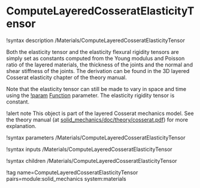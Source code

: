 # ComputeLayeredCosseratElasticityTensor

!syntax description /Materials/ComputeLayeredCosseratElasticityTensor

Both the elasticity tensor and the elasticity flexural rigidity tensors are simply set as constants computed from the
Young modulus and Poisson ratio of the layered materials, the thickness of the joints and the normal and shear stiffness of the joints.
The derivation can be found in the 3D layered Cosserat elasticity chapter of the theory manual.

Note that the elasticity tensor can still be made to vary in space and time using the [!param](/Materials/ComputeLayeredCosseratElasticityTensor/elasticity_tensor_prefactor) [Function](Functions/index.md) parameter. The elasticity rigidity tensor is constant.

!alert note
This object is part of the layered Cosserat mechanics model. See the theory manual  (at [solid_mechanics/doc/theory/cosserat.pdf](https://github.com/idaholab/moose/modules/solid_mechanics/doc/theory/cosserat.pdf))
for more explanation.

!syntax parameters /Materials/ComputeLayeredCosseratElasticityTensor

!syntax inputs /Materials/ComputeLayeredCosseratElasticityTensor

!syntax children /Materials/ComputeLayeredCosseratElasticityTensor

!tag name=ComputeLayeredCosseratElasticityTensor pairs=module:solid_mechanics system:materials

